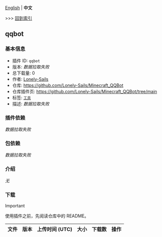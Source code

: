[English](readme.md) | **中文**

\>\>\> [回到索引](/readme-zh_cn.md)

## qqbot

### 基本信息

- 插件 ID: `qqbot`
- 版本: *数据拉取失败*
- 总下载量: 0
- 作者: [Lonely-Sails](https://github.com/Lonely-Sails)
- 仓库: https://github.com/Lonely-Sails/Minecraft_QQBot
- 仓库插件页: https://github.com/Lonely-Sails/Minecraft_QQBot/tree/main
- 标签: [`工具`](/labels/tool/readme-zh_cn.md)
- 描述: *数据拉取失败*

### 插件依赖

*数据拉取失败*

### 包依赖

*数据拉取失败*

### 介绍

*无*

### 下载

> [!IMPORTANT]
> 使用插件之前，先阅读仓库中的 README。

| 文件 | 版本 | 上传时间 (UTC) | 大小 | 下载数 | 操作 |
| --- | --- | --- | --- | --- | --- |


